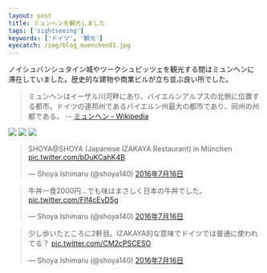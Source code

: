```yaml
---
layout: post
title: ミュンヘンを観光しました
tags: ['sightseeing']
keywords: ['ドイツ', '観光']
eyecatch: /img/blog_muenchen01.jpg
---
```


ノイシュバンシュタイン城やツークシュピッツェを観光する間はミュンヘンに滞在していました。歴史的な建物や商業ビルが立ち並ぶ良い所でした。

> ミュンヘンはイーザル川河畔にあり、バイエルンアルプスの北側に位置する都市。ドイツの連邦州であるバイエルン州最大の都市であり、同州の州都である。 -- [ミュンヘン - Wikipedia](https://ja.wikipedia.org/wiki/%E3%83%9F%E3%83%A5%E3%83%B3%E3%83%98%E3%83%B3)

<img src="/img/blog_muenchen01.jpg" />

<img src="/img/blog_muenchen02.jpg" />

<img src="/img/blog_muenchen03.jpg" />

<blockquote class="twitter-tweet" data-lang="ja"><p lang="ja" dir="ltr">SHOYA@SHOYA (Japanese IZAKAYA Restaurant) in München <a href="https://t.co/bDuKCahK4B">pic.twitter.com/bDuKCahK4B</a></p>&mdash; Shoya Ishimaru (@shoya140) <a href="https://twitter.com/shoya140/status/754433150244233217">2016年7月16日</a></blockquote>

<blockquote class="twitter-tweet" data-lang="ja"><p lang="ja" dir="ltr">牛丼一食2000円…でも味はまさしく日本の牛丼でした。 <a href="https://t.co/Flf4cEyD5g">pic.twitter.com/Flf4cEyD5g</a></p>&mdash; Shoya Ishimaru (@shoya140) <a href="https://twitter.com/shoya140/status/754437109969190912">2016年7月16日</a></blockquote>

<blockquote class="twitter-tweet" data-lang="ja"><p lang="ja" dir="ltr">少し歩いたところに2軒目。IZAKAYA的な意味でドイツでは普通に使われてる？ <a href="https://t.co/CM2cPSCESO">pic.twitter.com/CM2cPSCESO</a></p>&mdash; Shoya Ishimaru (@shoya140) <a href="https://twitter.com/shoya140/status/754442248415215616">2016年7月16日</a></blockquote>
<script async src="//platform.twitter.com/widgets.js" charset="utf-8"></script>
